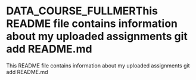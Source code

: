# DATA_COURSE_FULLMERThis README file contains information about my uploaded assignments git add README.md
This README file contains information about my uploaded assignments git add README.md

